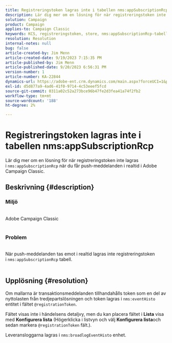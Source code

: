 ```yaml
---
title: Registreringstoken lagras inte i tabellen nms:appSubscriptionRcp
description: Lär dig mer om en lösning för när registreringstoken inte lagras i tabellen nms:appSubscriptionRcp när du tar emot push-meddelanden i realtid.
solution: Campaign
product: Campaign
applies-to: Campaign Classic
keywords: KCS, registreringstoken, store, nms:appSubscriptionRcp-tabell, FAQ, ACC, Adobe Campaign Classic, push-meddelanden, @registrationToken, nms:eventHistory, Configure List, delivery logs, nms:broadlogEventHistory
resolution: Resolution
internal-notes: null
bug: false
article-created-by: Jim Menn
article-created-date: 9/19/2023 7:15:35 PM
article-published-by: Jim Menn
article-published-date: 9/20/2023 6:56:31 PM
version-number: 1
article-number: KA-22844
dynamics-url: https://adobe-ent.crm.dynamics.com/main.aspx?forceUCI=1&pagetype=entityrecord&etn=knowledgearticle&id=44bc4ae6-2057-ee11-be6f-6045bd006268
exl-id: d5d877a9-4ad6-41f0-9714-4c53eeef5fcd
source-git-commit: 0311a02c52a273bce96b47fe2d3fea41a74f2fb2
workflow-type: tm+mt
source-wordcount: '188'
ht-degree: 2%

---
```


# Registreringstoken lagras inte i tabellen nms:appSubscriptionRcp


Lär dig mer om en lösning för när registreringstoken inte lagras i `nms:appSubscriptionRcp` när du får push-meddelanden i realtid i Adobe Campaign Classic.

## Beskrivning {#description}




### Miljö


<br>Adobe Campaign Classic<br><br>


### Problem


<br>När push-meddelanden tas emot i realtid lagras inte registreringstoken i `nms:appSubscriptionRcp` tabell.<br><br>



## Upplösning {#resolution}


Om mallarna är transaktionsmeddelanden tillhandahålls token som en del av nyttolasten från tredjepartslösningen och token lagras i `nms:eventHisto` entitet i fältet `@registrationToken`.

Fältet visas inte i händelsens detaljvy, men du kan placera fältet i <b>Lista</b> visa med <b>Konfigurera lista</b> (Högerklicka i listvyn och välj <b>Konfigurera lista</b>och sedan markera `@registrationToken` fält.).

Leveransloggarna lagras i `nms:broadlogEventHisto` enhet.
